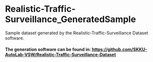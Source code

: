 # Realistic-Traffic-Surveillance_GeneratedSample
Sample dataset generated by the Realistic-Traffic-Surveillance Dataset software.
#### The generation software can be found in: https://github.com/SKKU-AutoLab-VSW/Realistic-Traffic-Surveillance-Dataset
